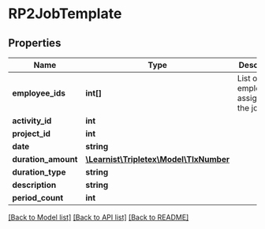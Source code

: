 # RP2JobTemplate

## Properties
Name | Type | Description | Notes
------------ | ------------- | ------------- | -------------
**employee_ids** | **int[]** | List of employeeIds assigned to the job | [optional] 
**activity_id** | **int** |  | [optional] 
**project_id** | **int** |  | [optional] 
**date** | **string** |  | [optional] 
**duration_amount** | [**\Learnist\Tripletex\Model\TlxNumber**](TlxNumber.md) |  | [optional] 
**duration_type** | **string** |  | [optional] 
**description** | **string** |  | [optional] 
**period_count** | **int** |  | [optional] 

[[Back to Model list]](../../README.md#documentation-for-models) [[Back to API list]](../../README.md#documentation-for-api-endpoints) [[Back to README]](../../README.md)

